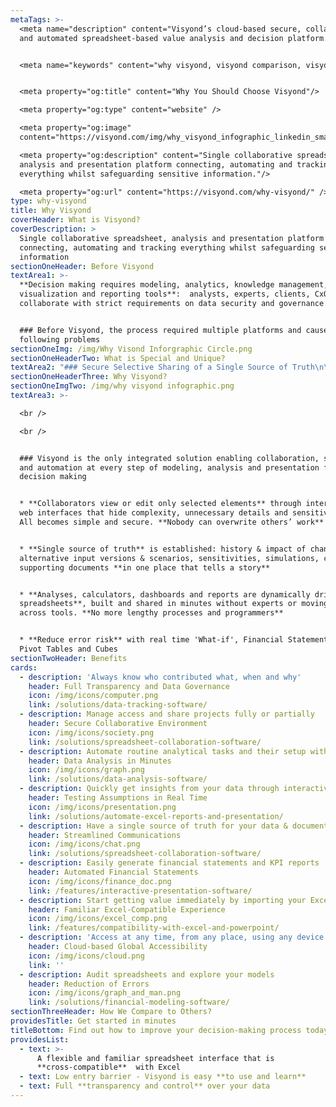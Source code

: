 ```yaml
---
metaTags: >-
  <meta name="description" content="Visyond’s cloud-based secure, collaborative
  and automated spreadsheet-based value analysis and decision platform.">


  <meta name="keywords" content="why visyond, visyond comparison, visyond vs">


  <meta property="og:title" content="Why You Should Choose Visyond"/>

  <meta property="og:type" content="website" />

  <meta property="og:image"
  content="https://visyond.com/img/why_visyond_infographic_linkedin_small.png">

  <meta property="og:description" content="Single collaborative spreadsheet,
  analysis and presentation platform connecting, automating and tracking
  everything whilst safeguarding sensitive information."/>

  <meta property="og:url" content="https://visyond.com/why-visyond/" />
type: why-visyond
title: Why Visyond
coverHeader: What is Visyond?
coverDescription: >
  Single collaborative spreadsheet, analysis and presentation platform
  connecting, automating and tracking everything whilst safeguarding sensitive
  information
sectionOneHeader: Before Visyond
textArea1: >-
  **Decision making requires modeling, analytics, knowledge management, data
  visualization and reporting tools**:  analysts, experts, clients, CxOs must
  collaborate with strict requirements on data security and governance


  ### Before Visyond, the process required multiple platforms and caused the
  following problems
sectionOneImg: /img/Why Visond Inforgraphic Circle.png
sectionOneHeaderTwo: What is Special and Unique?
textArea2: "### Secure Selective Sharing of a Single Source of Truth\n\n* Secure data by sharing only sub-parts each collaborator needs to interact with\n\n* Track all changes, comments, support information in one place.\n\n* Transparency, governance, accountability, knowledge management\n\n<br />\n\n### Collaborative Automatic What-if Analysis in Real Time\n\n* Do in minutes what takes you days now\n\n* Collaborators contribute analyses in one document, not their version \r\n\n* Data Visualization in the same place where you carry out calculations\n\n* Automatic, spreadsheet-driven presentations and reporting\n\n<br />\n\n### Minimum Learning Curve and Compatibility with Excel\n\n* Keep your work habits & leverage Excel skills in a familiar environment\n\n* Custom workflows, integrations and on-premise installation available\n\n* Automated and standardized workflows\n"
sectionOneHeaderThree: Why Visyond?
sectionOneImgTwo: /img/why visyond infographic.png
textArea3: >-

  <br />

  <br />


  ### Visyond is the only integrated solution enabling collaboration, security
  and automation at every step of modeling, analysis and presentation for
  decision making


  * **Collaborators view or edit only selected elements** through interactive
  web interfaces that hide complexity, unnecessary details and sensitive data.
  All becomes simple and secure. **Nobody can overwrite others’ work**


  * **Single source of truth** is established: history & impact of changes,
  alternative input versions & scenarios, sensitivities, simulations, comments,
  supporting documents **in one place that tells a story**


  * **Analyses, calculators, dashboards and reports are dynamically driven by
  spreadsheets**, built and shared in minutes without experts or moving data
  across tools. **No more lengthy processes and programmers**


  * **Reduce error risk** with real time 'What-if', Financial Statements, KPIs,
  Pivot Tables and Cubes
sectionTwoHeader: Benefits
cards:
  - description: 'Always know who contributed what, when and why'
    header: Full Transparency and Data Governance
    icon: /img/icons/computer.png
    link: /solutions/data-tracking-software/
  - description: Manage access and share projects fully or partially
    header: Secure Collaborative Environment
    icon: /img/icons/society.png
    link: /solutions/spreadsheet-collaboration-software/
  - description: Automate routine analytical tasks and their setup without experts
    header: Data Analysis in Minutes
    icon: /img/icons/graph.png
    link: /solutions/data-analysis-software/
  - description: Quickly get insights from your data through interactive presentations
    header: Testing Assumptions in Real Time
    icon: /img/icons/presentation.png
    link: /solutions/automate-excel-reports-and-presentation/
  - description: Have a single source of truth for your data & documentation
    header: Streamlined Communications
    icon: /img/icons/chat.png
    link: /solutions/spreadsheet-collaboration-software/
  - description: Easily generate financial statements and KPI reports
    header: Automated Financial Statements
    icon: /img/icons/finance_doc.png
    link: /features/interactive-presentation-software/
  - description: Start getting value immediately by importing your Excel file
    header: Familiar Excel-Compatible Experience
    icon: /img/icons/excel_comp.png
    link: /features/compatibility-with-excel-and-powerpoint/
  - description: 'Access at any time, from any place, using any device'
    header: Cloud-based Global Accessibility
    icon: /img/icons/cloud.png
    link: ''
  - description: Audit spreadsheets and explore your models
    header: Reduction of Errors
    icon: /img/icons/graph_and_man.png
    link: /solutions/financial-modeling-software/
sectionThreeHeader: How We Compare to Others?
providesTitle: Get started in minutes
titleBottom: Find out how to improve your decision-making process today
providesList:
  - text: >-
      A flexible and familiar spreadsheet interface that is
      **cross-compatible**  with Excel
  - text: Low entry barrier - Visyond is easy **to use and learn**
  - text: Full **transparency and control** over your data
---
```


